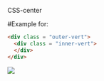  CSS-center

#Example for:
```html
<div class = "outer-vert">
  <div class = "inner-vert">
  </div>
</div>
```
<img src = "img/hori.jpg">
